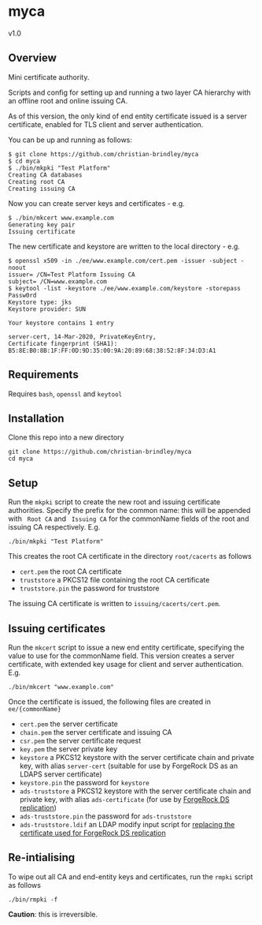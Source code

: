 # myca
v1.0

## Overview

Mini certificate authority.

Scripts and config for setting up and running a two layer CA hierarchy with an offline root and online issuing CA.

As of this version, the only kind of end entity certificate issued is a server certificate, enabled for TLS client and server authentication.

You can be up and running as follows:

```
$ git clone https://github.com/christian-brindley/myca
$ cd myca
$ ./bin/mkpki "Test Platform"
Creating CA databases
Creating root CA
Creating issuing CA
```

Now you can create server keys and certificates - e.g.

```
$ ./bin/mkcert www.example.com
Generating key pair
Issuing certificate
```

The new certificate and keystore are written to the local directory - e.g.

```
$ openssl x509 -in ./ee/www.example.com/cert.pem -issuer -subject -noout
issuer= /CN=Test Platform Issuing CA
subject= /CN=www.example.com
$ keytool -list -keystore ./ee/www.example.com/keystore -storepass Passw0rd
Keystore type: jks
Keystore provider: SUN

Your keystore contains 1 entry

server-cert, 14-Mar-2020, PrivateKeyEntry, 
Certificate fingerprint (SHA1): B5:8E:B0:8B:1F:FF:0D:9D:35:00:9A:20:89:68:38:52:8F:34:D3:A1
```

## Requirements

Requires `bash`, `openssl` and `keytool`

## Installation

Clone this repo into a new directory

```
git clone https://github.com/christian-brindley/myca
cd myca
```

## Setup

Run the `mkpki` script to create the new root and issuing certificate authorities. Specify the prefix for the common name: this will be appended with ` Root CA` and ` Issuing CA` for the commonName fields of the root and issuing CA respectively. E.g.

```
./bin/mkpki "Test Platform"
```

This creates the root CA certificate in the directory `root/cacerts` as follows

- `cert.pem` the root CA certificate
- `truststore` a PKCS12 file containing the root CA certificate
- `truststore.pin` the password for truststore

The issuing CA certificate is written to `issuing/cacerts/cert.pem`.

## Issuing certificates

Run the `mkcert` script to issue a new end entity certificate, specifying the value to use for the commonName field. This version creates a server certificate, with extended key usage for client and server authentication. E.g.

```
./bin/mkcert "www.example.com"
```

Once the certificate is issued, the following files are created in `ee/{commonName}`

- `cert.pem` the server certificate
- `chain.pem` the server certificate and issuing CA
- `csr.pem` the server certificate request
- `key.pem` the server private key
- `keystore` a PKCS12 keystore with the server certificate chain and private key, with alias `server-cert` (suitable for use by ForgeRock DS as an LDAPS server certificate)
- `keystore.pin` the password for `keystore`
- `ads-truststore` a PKCS12 keystore with the server certificate chain and private key, with alias `ads-certificate` (for use by [ForgeRock DS replication](https://backstage.forgerock.com/knowledge/kb/article/a33131480))
- `ads-truststore.pin` the password for `ads-truststore`
- `ads-truststore.ldif` an LDAP modify input script for [replacing the certificate used for ForgeRock DS replication](https://backstage.forgerock.com/knowledge/kb/article/a20516091)

## Re-intialising

To wipe out all CA and end-entity keys and certificates, run the `rmpki` script as follows

```
./bin/rmpki -f
```
**Caution**: this is irreversible. 

